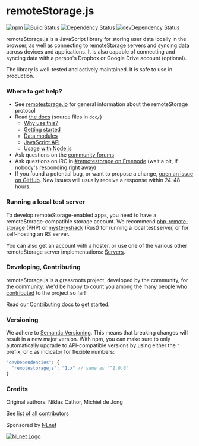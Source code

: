# remoteStorage.js

[![npm](https://img.shields.io/npm/v/remotestoragejs.svg)](https://www.npmjs.com/package/remotestoragejs)
[![Build Status](http://img.shields.io/travis/remotestorage/remotestorage.js.svg?style=flat)](http://travis-ci.org/remotestorage/remotestorage.js)
[![Dependency Status](http://img.shields.io/david/remotestorage/remotestorage.js.svg?style=flat)](https://david-dm.org/remotestorage/remotestorage.js#info=dependencies)
[![devDependency Status](http://img.shields.io/david/dev/remotestorage/remotestorage.js.svg?style=flat)](https://david-dm.org/remotestorage/remotestorage.js#info=devDependencies)

remoteStorage.js is a JavaScript library for storing user data locally in the
browser, as well as connecting to [remoteStorage](http://remotestorage.io)
servers and syncing data across devices and applications. It is also capable of
connecting and syncing data with a person's Dropbox or Google Drive account
(optional).

The library is well-tested and actively maintained. It is safe to use in
production.

### Where to get help?

* See [remotestorage.io](http://remotestorage.io/) for general information
  about the remoteStorage protocol
* Read [the docs](http://remotestoragejs.readthedocs.io/) (source files in `doc/`)
    * [Why use this?](https://remotestoragejs.readthedocs.io/en/latest/why.html)
    * [Getting started](https://remotestoragejs.readthedocs.io/en/latest/getting-started.html)
    * [Data modules](https://remotestoragejs.readthedocs.io/en/latest/data-modules.html)
    * [JavaScript API](https://remotestoragejs.readthedocs.io/en/latest/js-api.html)
    * [Usage with Node.js](https://remotestoragejs.readthedocs.io/en/latest/nodejs.html)
* Ask questions on the [community forums](https://community.remotestorage.io/)
* Ask questions on IRC in [#remotestorage on Freenode](irc://irc.freenode.net:7000/remotestorage)
  (wait a bit, if nobody's responding right away)
* If you found a potential bug, or want to propose a change, [open an issue on
  GitHub](https://github.com/remotestorage/remotestorage.js/issues). New issues
  will usually receive a response within 24-48 hours.

### Running a local test server

To develop remoteStorage-enabled apps, you need to have a
remoteStorage-compatible storage account. We recommend
[php-remote-storage](https://github.com/fkooman/php-remote-storage) (PHP) or
[mysteryshack](https://github.com/untitaker/mysteryshack) (Rust) for running a
local test server, or for self-hosting an RS server.

You can also get an account with a hoster, or use one of the various other
remoteStorage server implementations: [Servers](https://wiki.remotestorage.io/Servers).

### Developing, Contributing

remoteStorage.js is a grassroots project, developed by the community, for the
community. We'd be happy to count you among the many [people who
contributed](https://github.com/remotestorage/remotestorage.js/graphs/contributors)
to the project so far!

Read our [Contributing docs](https://remotestoragejs.readthedocs.io/en/latest/contributing.html)
to get started.

### Versioning

We adhere to [Semantic Versioning](http://semver.org/). This means that
breaking changes will result in a new major version. With npm, you can make
sure to only automatically upgrade to API-compatible versions by using either
the `^` prefix, or `x` as indicator for flexible numbers:

```js
"devDependencies": {
  "remotestoragejs": "1.x" // same as "^1.0.0"
}
```

### Credits

Original authors: Niklas Cathor, Michiel de Jong

See [list of all contributors](https://github.com/remotestorage/remotestorage.js/graphs/contributors)

Sponsored by [NLnet](https://nlnet.nl)

[![NLnet Logo](http://sockethub.org/res/img/nlnet-logo.svg)](https://nlnet.nl)
